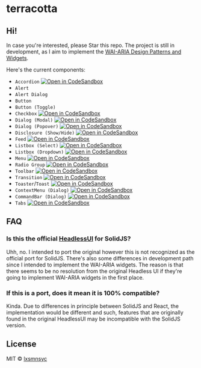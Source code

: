 # terracotta

## Hi!

In case you're interested, please Star this repo. The project is still in development, as I aim to implement the [WAI-ARIA Design Patterns and Widgets](https://www.w3.org/TR/wai-aria-practices-1.1/).

Here's the current components:

- `Accordion` [![Open in CodeSandbox](https://img.shields.io/badge/Open%20in-CodeSandbox-blue?style=flat-square&logo=codesandbox)](https://codesandbox.io/s/github/LXSMNSYC/terracotta/tree/main/examples/accordion)
- `Alert`
- `Alert Dialog`
- `Button`
- `Button (Toggle)`
- `Checkbox` [![Open in CodeSandbox](https://img.shields.io/badge/Open%20in-CodeSandbox-blue?style=flat-square&logo=codesandbox)](https://codesandbox.io/s/github/LXSMNSYC/terracotta/tree/main/examples/checkbox)
- `Dialog (Modal)` [![Open in CodeSandbox](https://img.shields.io/badge/Open%20in-CodeSandbox-blue?style=flat-square&logo=codesandbox)](https://codesandbox.io/s/github/LXSMNSYC/terracotta/tree/main/examples/dialog)
- `Dialog (Popover)` [![Open in CodeSandbox](https://img.shields.io/badge/Open%20in-CodeSandbox-blue?style=flat-square&logo=codesandbox)](https://codesandbox.io/s/github/LXSMNSYC/terracotta/tree/main/examples/popover)
- `Disclosure (Show/Hide)` [![Open in CodeSandbox](https://img.shields.io/badge/Open%20in-CodeSandbox-blue?style=flat-square&logo=codesandbox)](https://codesandbox.io/s/github/LXSMNSYC/terracotta/tree/main/examples/disclosure)
- `Feed` [![Open in CodeSandbox](https://img.shields.io/badge/Open%20in-CodeSandbox-blue?style=flat-square&logo=codesandbox)](https://codesandbox.io/s/github/LXSMNSYC/terracotta/tree/main/examples/feed)
- `Listbox (Select)` [![Open in CodeSandbox](https://img.shields.io/badge/Open%20in-CodeSandbox-blue?style=flat-square&logo=codesandbox)](https://codesandbox.io/s/github/LXSMNSYC/terracotta/tree/main/examples/select)
- `Listbox (Dropdown)` [![Open in CodeSandbox](https://img.shields.io/badge/Open%20in-CodeSandbox-blue?style=flat-square&logo=codesandbox)](https://codesandbox.io/s/github/LXSMNSYC/terracotta/tree/main/examples/listbox)
- `Menu` [![Open in CodeSandbox](https://img.shields.io/badge/Open%20in-CodeSandbox-blue?style=flat-square&logo=codesandbox)](https://codesandbox.io/s/github/LXSMNSYC/terracotta/tree/main/examples/menu)
- `Radio Group` [![Open in CodeSandbox](https://img.shields.io/badge/Open%20in-CodeSandbox-blue?style=flat-square&logo=codesandbox)](https://codesandbox.io/s/github/LXSMNSYC/terracotta/tree/main/examples/radiogroup)
- `Toolbar` [![Open in CodeSandbox](https://img.shields.io/badge/Open%20in-CodeSandbox-blue?style=flat-square&logo=codesandbox)](https://codesandbox.io/s/github/LXSMNSYC/terracotta/tree/main/examples/toolbar)
- `Transition` [![Open in CodeSandbox](https://img.shields.io/badge/Open%20in-CodeSandbox-blue?style=flat-square&logo=codesandbox)](https://codesandbox.io/s/github/LXSMNSYC/terracotta/tree/main/examples/transitions)
- `Toaster`/`Toast` [![Open in CodeSandbox](https://img.shields.io/badge/Open%20in-CodeSandbox-blue?style=flat-square&logo=codesandbox)](https://codesandbox.io/s/github/LXSMNSYC/terracotta/tree/main/examples/toaster)
- `ContextMenu (Dialog)` [![Open in CodeSandbox](https://img.shields.io/badge/Open%20in-CodeSandbox-blue?style=flat-square&logo=codesandbox)](https://codesandbox.io/s/github/LXSMNSYC/terracotta/tree/main/examples/context-menu)
- `CommandBar (Dialog)` [![Open in CodeSandbox](https://img.shields.io/badge/Open%20in-CodeSandbox-blue?style=flat-square&logo=codesandbox)](https://codesandbox.io/s/github/LXSMNSYC/terracotta/tree/main/examples/commandbar)
- `Tabs` [![Open in CodeSandbox](https://img.shields.io/badge/Open%20in-CodeSandbox-blue?style=flat-square&logo=codesandbox)](https://codesandbox.io/s/github/LXSMNSYC/terracotta/tree/main/examples/tabs)

## FAQ

### Is this the official [HeadlessUI](https://headlessui.dev/) for SolidJS?

Uhh, no. I intended to port the original however this is not recognized as the official port for SolidJS. There's also some differences in development path since I intended to implement the WAI-ARIA widgets. The reason is that there seems to be no resolution from the original Headless UI if they're going to implement WAI-ARIA widgets in the first place.

### If this is a port, does it mean it is 100% compatible?

Kinda. Due to differences in principle between SolidJS and React, the implementation would be different and such, features that are originally found in the original HeadlessUI may be incompatible with the SolidJS version.

## License

MIT © [lxsmnsyc](https://github.com/lxsmnsyc)

